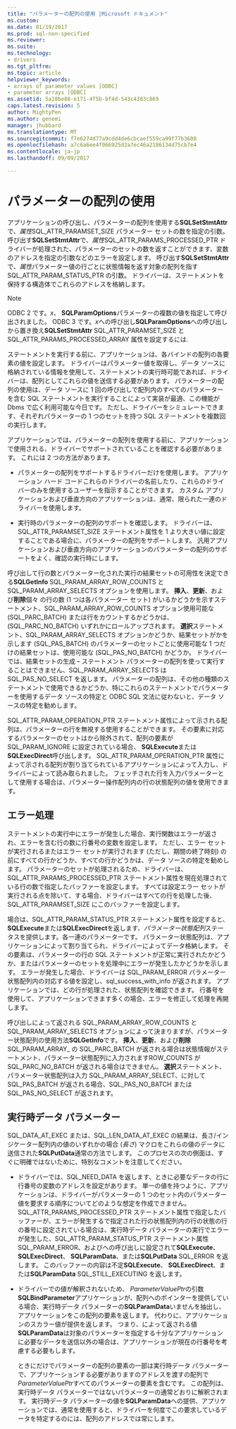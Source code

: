 ```yaml
---
title: "パラメーターの配列の使用 |Microsoft ドキュメント"
ms.custom: 
ms.date: 01/19/2017
ms.prod: sql-non-specified
ms.reviewer: 
ms.suite: 
ms.technology:
- drivers
ms.tgt_pltfrm: 
ms.topic: article
helpviewer_keywords:
- arrays of parameter values [ODBC]
- parameter arrays [ODBC]
ms.assetid: 5a28be88-e171-4f5b-bf4d-543c4383c869
caps.latest.revision: 5
author: MightyPen
ms.author: genemi
manager: jhubbard
ms.translationtype: MT
ms.sourcegitcommit: f7e6274d77a9cdd4de6cbcaef559ca99f77b3608
ms.openlocfilehash: a7c6a6ee4f066925d2a7ec46a2186134d75cb7e4
ms.contentlocale: ja-jp
ms.lasthandoff: 09/09/2017

---
```

# <a name="using-arrays-of-parameters"></a>パラメーターの配列の使用
アプリケーションの呼び出し、パラメーターの配列を使用する**SQLSetStmtAttr**で、*属性*SQL_ATTR_PARAMSET_SIZE パラメーター セットの数を指定の引数。 呼び出す**SQLSetStmtAttr**で、*属性*SQL_ATTR_PARAMS_PROCESSED_PTR ドライバーが処理された、パラメーターのセットの数を返すことができます、変数のアドレスを指定の引数などのエラーを設定します。 呼び出す**SQLSetStmtAttr**で、*属性*パラメーター値の行ごとに状態情報を返す対象の配列を指す SQL_ATTR_PARAM_STATUS_PTR の引数。 ドライバーは、ステートメントを保持する構造体でこれらのアドレスを格納します。  
  
> [!NOTE]  
>  ODBC 2 です。*x*、 **SQLParamOptions**パラメーターの複数の値を指定して呼び出されました。 ODBC 3 です。*x*への呼び出し**SQLParamOptions**への呼び出しから置き換え**SQLSetStmtAttr** SQL_ATTR_PARAMSET_SIZE と SQL_ATTR_PARAMS_PROCESSED_ARRAY 属性を設定するには.  
  
 ステートメントを実行する前に、アプリケーションは、各バインドの配列の各要素の値を設定します。 ドライバーはパラメーター値を取得し、データ ソースに格納されている情報を使用して、ステートメントの実行時可能であれば、ドライバーは、配列としてこれらの値を送信する必要があります。 パラメーターの配列の使用は、データ ソースに 1 回の呼び出しで配列内のすべてのパラメーターを含む SQL ステートメントを実行することによって実装が最適、この機能が Dbms で広く利用可能な今日です。 ただし、ドライバーをシミュレートできます、それぞれパラメーターの 1 つのセットを持つ SQL ステートメントを複数回の実行します。  
  
 アプリケーションでは、パラメーターの配列を使用する前に、アプリケーションで使用される、ドライバーでサポートされていることを確認する必要があります。 これには 2 つの方法があります。  
  
-   パラメーターの配列をサポートするドライバーだけを使用します。 アプリケーション ハード コードこれらのドライバーの名前したり、これらのドライバーのみを使用するユーザーを指示することができます。 カスタム アプリケーションおよび垂直方向のアプリケーションは、通常、限られた一連のドライバーを使用します。  
  
-   実行時のパラメーターの配列のサポートを確認します。 ドライバーは、SQL_ATTR_PARAMSET_SIZE ステートメント属性を 1 より大きい値に設定することである場合に、パラメーターの配列をサポートします。 汎用アプリケーションおよび垂直方向のアプリケーションのパラメーターの配列のサポートをよく、確認の実行時にします。  
  
 呼び出して行の数とパラメーター化された実行の結果セットの可用性を決定できる**SQLGetInfo** SQL_PARAM_ARRAY_ROW_COUNTS と SQL_PARAM_ARRAY_SELECTS オプションを使用します。 **挿入**、**更新**、および**削除**個々 の行の数 (1 つは各パラメーター セット) がいるかどうかを示すステートメント、SQL_PARAM_ARRAY_ROW_COUNTS オプション使用可能な (SQL_PARC_BATCH) または行をカウントするかどうかは、(SQL_PARC_NO_BATCH) いずれかにロールアップされます。 **選択**ステートメント、SQL_PARAM_ARRAY_SELECTS オプションかどうか、結果セットがかを示します (SQL_PAS_BATCH) のパラメーターのセットごとに使用可能な 1 つだけの結果セットは、使用可能な (SQL_PAS_NO_BATCH) かどうか。 ドライバーでは、結果セットの生成 – ステートメント パラメーターの配列を使って実行することはできません、SQL_PARAM_ARRAY_SELECTS は SQL_PAS_NO_SELECT を返します。 パラメーターの配列は、その他の種類のステートメントで使用できるかどうか、特にこれらのステートメントでパラメーターを使用するデータ ソースの特定と ODBC SQL 文法に従わないと、データ ソースの特定を勧めします。  
  
 SQL_ATTR_PARAM_OPERATION_PTR ステートメント属性によって示される配列は、パラメーターの行を無視する使用することができます。 その要素に対応するパラメーターのセットはから除外されて、配列の要素が SQL_PARAM_IGNORE に設定されている場合、 **SQLExecute**または**SQLExecDirect**呼び出します。 SQL_ATTR_PARAM_OPERATION_PTR 属性によって示される配列が割り当てられているアプリケーションによって入力し、ドライバーによって読み取られました。 フェッチされた行を入力パラメーターとして使用する場合は、パラメーター操作配列内の行の状態配列の値を使用できます。  
  
## <a name="error-processing"></a>エラー処理  
 ステートメントの実行中にエラーが発生した場合、実行関数はエラーが返され、エラーを含む行の数に行番号の変数を設定します。 ただし、エラー セットが実行されるまたはエラー セットが実行されます (ただし、期間の終了時刻) の前にすべての行かどうか、すべての行かどうかは、データ ソースの特定を勧めします。 パラメーターのセットが処理されるため、ドライバーは、SQL_ATTR_PARAMS_PROCESSED_PTR ステートメント属性を現在処理されている行の数で指定したバッファーを設定します。 すべては設定エラー セットが実行される点を除いて、する場合、ドライバーはすべての行を処理した後、SQL_ATTR_PARAMSET_SIZE にこのバッファーを設定します。  
  
 場合は、SQL_ATTR_PARAM_STATUS_PTR ステートメント属性を設定すると、 **SQLExecute**または**SQLExecDirect**を返します、*パラメーター状態配列*ステータスを提供します。各一連のパラメーターです。 パラメーター状態配列は、アプリケーションによって割り当てられ、ドライバーによってデータ格納します。 その要素は、パラメーターの行の SQL ステートメントが正常に実行されたかどうか、またはパラメーターのセットを処理中にエラーが発生したかどうかを示します。 エラーが発生した場合、ドライバーは SQL_PARAM_ERROR パラメーター状態配列内の対応する値を設定し、sql_success_with_info が返されます。 アプリケーションでは、どの行が処理された、状態配列を確認できます。 行番号を使用して、アプリケーションできます多くの場合、エラーを修正して処理を再開します。  
  
 呼び出しによって返される SQL_PARAM_ARRAY_ROW_COUNTS と SQL_PARAM_ARRAY_SELECTS オプションによって決まりますが、パラメーター状態配列の使用方法**SQLGetInfo**です。 **挿入**、**更新**、および**削除**SQL_PARAM_ARRAY_ の SQL_PARC_BATCH が返される場合は状態情報がステートメント、パラメーター状態配列に入力されますROW_COUNTS が SQL_PARC_NO_BATCH が返される場合はできません。 **選択**ステートメント、パラメーター状態配列は入力 SQL_PARAM_ARRAY_SELECT、に対して SQL_PAS_BATCH が返される場合、SQL_PAS_NO_BATCH または SQL_PAS_NO_SELECT が返されます。  
  
## <a name="data-at-execution-parameters"></a>実行時データ パラメーター  
 SQL_DATA_AT_EXEC または、SQL_LEN_DATA_AT_EXEC の結果は、長さ/インジケーター配列内の値のいずれかの場合 (*長さ*) マクロをこれらの値のデータに送信された**SQLPutData**通常の方法でします。 このプロセスの次の側面は、すぐに明確ではないために、特別なコメントを注意してください。  
  
-   ドライバーでは、SQL_NEED_DATA を返します、ときに必要なデータの行に行番号の変数のアドレスを設定があります。 単一の値を持つように、アプリケーションは、ドライバーがパラメーターの 1 つのセット内のパラメーター値を要求する順序についてどのような想定を作成できません。 SQL_ATTR_PARAMS_PROCESSED_PTR ステートメント属性で指定したバッファーが、エラーが発生するで指定された行の状態配列内の行の状態の行の番号に設定されている場合は、実行時データ パラメーターの実行でエラーが発生した、SQL_ATTR_PARAM_STATUS_PTR ステートメント属性 SQL_PARAM_ERROR、およびへの呼び出しに設定されて**SQLExecute**、 **SQLExecDirect**、 **SQLParamData**、または**SQLPutData** SQL_ERROR を返します。 このバッファーの内容は不定**SQLExecute**、 **SQLExecDirect**、または**SQLParamData** SQL_STILL_EXECUTING を返します。  
  
-   ドライバーでの値が解釈されないため、 *ParameterValuePtr*の引数**SQLBindParameter**アプリケーションが、配列へのポインターを提供している場合、実行時データ パラメーターの**SQLParamData**いませんを抽出し、アプリケーションをこの配列の要素を返します。 代わりに、アプリケーションのスカラー値が提供を返します。 つまり、によって返される値**SQLParamData**は対象のパラメーターを指定する十分なアプリケーションに必要なデータを送信以外の場合は、アプリケーションが現在の行番号を考慮する必要もします。  
  
     ときにだけでパラメーターの配列の要素の一部は実行時データ パラメーターで、アプリケーションする必要がありますのアドレスを渡すの配列で*ParameterValuePtr*すべてのパラメーターの要素を含むです。 この配列は、実行時データ パラメーターではないパラメーターの通常どおりに解釈されます。 実行時データ パラメーターの値を**SQLParamData**への提供、アプリケーションでは、通常を使用すると、ドライバーを何度でこの要求しているデータを特定するのには、配列のアドレスでは常にします。
